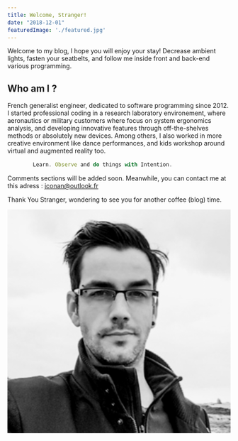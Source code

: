```yaml
---
title: Welcome, Stranger!
date: "2018-12-01"
featuredImage: './featured.jpg'
---
```


Welcome to my blog, I hope you will enjoy your stay! Decrease ambient lights, fasten your seatbelts, and follow me inside front and back-end various programming.

<!-- end -->

## Who am I ?

French generalist engineer, dedicated to software programming since 2012. I started professional coding in a research laboratory environement, where aeronautics or military customers where focus on system ergonomics analysis, and developing innovative features through off-the-shelves methods or absolutely new devices. Among others, I also worked in more creative environment like dance performances, and kids workshop around virtual and augmented reality too.

```javascript
        Learn. Observe and do things with Intention.
```

Comments sections will be added soon. Meanwhile, you can contact me at this adress : jconan@outlook.fr

Thank You Stranger, wondering to see you for another coffee (blog) time.

![alt text](./B51.jpg "J-Conan")